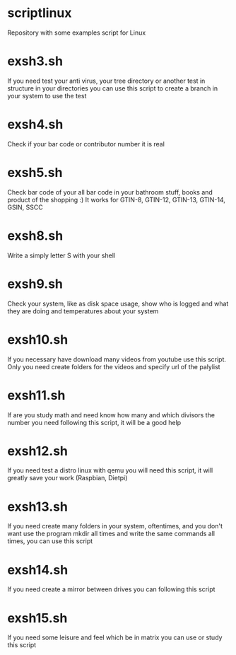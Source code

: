 # scriptlinux
Repository with some examples script for Linux

# exsh3.sh
If you need test your anti virus, your tree directory or another test in structure in your directories you can use this script to create a branch in your system to use the test

# exsh4.sh
Check if your bar code or contributor number it is real

# exsh5.sh
Check bar code of your all bar code in your bathroom stuff, books and product of the shopping :) It works for GTIN-8, GTIN-12, GTIN-13, GTIN-14, GSIN, SSCC

# exsh8.sh
Write a simply letter S with your shell

# exsh9.sh
Check your system, like as disk space usage, show who is logged and what they are doing and temperatures about your system

# exsh10.sh
If you necessary have download many videos from youtube use this script. Only you need create folders for the videos and specify url of the palylist

# exsh11.sh
If are you study math and need know how many and which divisors the number you need following this script, it will be a good help

# exsh12.sh
If you need test a distro linux with qemu you will need this script, it will greatly save your work (Raspbian, Dietpi)

# exsh13.sh
If you need create many folders in your system, oftentimes, and you don't want use the program mkdir all times and write the same commands all times, you can use this script

# exsh14.sh
If you need create a mirror between drives you can following this script

# exsh15.sh
If you need some leisure and feel which be in matrix you can use or study this script 